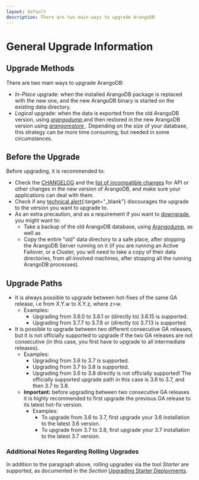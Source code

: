 ```yaml
---
layout: default
description: There are two main ways to upgrade ArangoDB
---
```

General Upgrade Information
===========================

Upgrade Methods
---------------

There are two main ways to upgrade ArangoDB:

- _In-Place_ upgrade: when the installed ArangoDB package is replaced with the new one, and
  the new ArangoDB binary is started on the existing data directory.
- _Logical_ upgrade: when the data is exported from the old ArangoDB version,
  using [_arangodump_ ](programs-arangodump.html) and then restored in
  the new ArangoDB version using [_arangorestore_ ](programs-arangorestore.html).
  Depending on the size of your database, this strategy can be more time consuming,
  but needed in some circumstances.

Before the Upgrade
------------------

Before upgrading, it is recommended to:

- Check the [CHANGELOG](release-notes.html#changelogs) and the
  [list of incompatible changes](release-notes.html#incompatible-changes)
  for API or other changes in the new version of ArangoDB, and make sure your applications
  can deal with them.
- Check if any [technical alert](https://www.arangodb.com/alerts/){:target="_blank"}
  discourages the upgrade to the version you want to upgrade to.
- As an extra precaution, and as a requirement if you want to [downgrade](downgrading.html),
  you might want to:
  - Take a backup of the old ArangoDB database, using [Arangodump](programs-arangodump.html),
    as well as
  - Copy the entire "old" data directory to a safe place, after stopping the ArangoDB Server
    running on it (if you are running an Active Failover, or a Cluster, you will need to take
    a copy of their data directories, from all involved machines, after stopping all the running
    ArangoDB processes).

Upgrade Paths
-------------

- It is always possible to upgrade between hot-fixes of the same GA release, i.e
  from X.Y.w to X.Y.z, where z>w.
  - Examples:
    - Upgrading from 3.6.0 to 3.6.1 or (directly to) 3.6.15 is supported.
    - Upgrading from 3.7.7 to 3.7.8 or (directly to) 3.7.13 is supported.
- It is possible to upgrade between two different consecutive GA releases, but it is
  not officially supported to upgrade if the two GA releases are not consecutive
  (in this case, you first have to upgrade to all intermediate releases).
  - Examples:
    - Upgrading from 3.6 to 3.7 is supported.
    - Upgrading from 3.7 to 3.8 is supported.
    - Upgrading from 3.6 to 3.8 directly is not officially supported!
      The officially supported upgrade path in this case is 3.6 to 3.7, and then
      3.7 to 3.8.
  - **Important:** before upgrading between two consecutive GA releases it is highly
    recommended to first upgrade the previous GA release to its latest hot-fix version.
    - Examples:
      - To upgrade from 3.6 to 3.7, first upgrade your 3.6 installation to
        the latest 3.6 version.
      - To upgrade from 3.7 to 3.8, first upgrade your 3.7 installation to
        the latest 3.7 version.

### Additional Notes Regarding Rolling Upgrades

In addition to the paragraph above, rolling upgrades via the tool _Starter_ are supported,
as documented in the _Section_ [Upgrading Starter Deployments](upgrading-starter.html).
